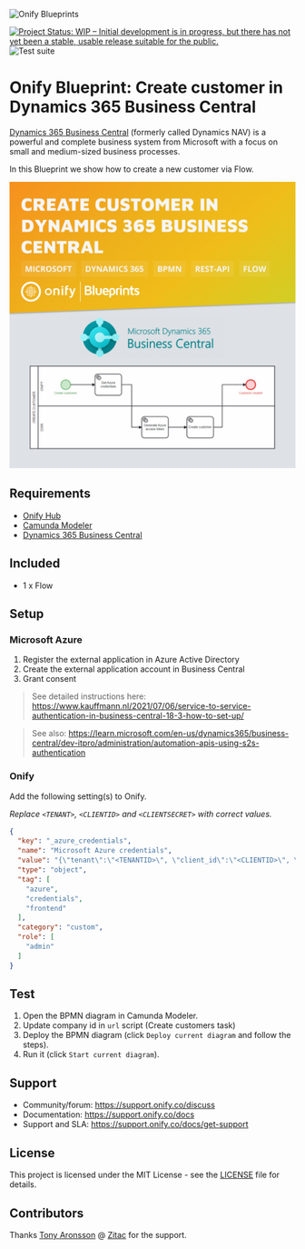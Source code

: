 ![Onify Blueprints](https://files.readme.io/8ba3f14-onify-blueprints-logo.png)

[![Project Status: WIP – Initial development is in progress, but there has not yet been a stable, usable release suitable for the public.](https://www.repostatus.org/badges/latest/wip.svg)](https://www.repostatus.org/#wip)
![Test suite](https://github.com/onify/blueprint-dynamics-365-business-central-create-customer/workflows/Test%20suite/badge.svg)

# Onify Blueprint: Create customer in Dynamics 365 Business Central

[Dynamics 365 Business Central](https://dynamics.microsoft.com/business-central/overview/) (formerly called Dynamics NAV) is a powerful and complete business system from Microsoft with a focus on small and medium-sized business processes. 

In this Blueprint we show how to create a new customer via Flow.

![Onify Blueprint: Create customer in Dynamics 365 Business Central](blueprint.jpg "Blueprint")

## Requirements

* [Onify Hub](https://github.com/onify/install)
* [Camunda Modeler](https://camunda.com/download/modeler/)
* [Dynamics 365 Business Central](https://dynamics.microsoft.com/business-central/overview/)

## Included

* 1 x Flow

## Setup

### Microsoft Azure

1. Register the external application in Azure Active Directory
2. Create the external application account in Business Central
3. Grant consent

> See detailed instructions here: https://www.kauffmann.nl/2021/07/06/service-to-service-authentication-in-business-central-18-3-how-to-set-up/

> See also: https://learn.microsoft.com/en-us/dynamics365/business-central/dev-itpro/administration/automation-apis-using-s2s-authentication

### Onify

Add the following setting(s) to Onify.

_Replace `<TENANT>`, `<CLIENTID>` and `<CLIENTSECRET>` with correct values._

```json
{
  "key": "_azure_credentials",
  "name": "Microsoft Azure credentials",
  "value": "{\"tenant\":\"<TENANTID>\", \"client_id\":\"<CLIENTID>\", \"client_secret\":\"<CLIENTSECRET>\"}",
  "type": "object",
  "tag": [
    "azure",
    "credentials",
    "frontend"
  ],
  "category": "custom",
  "role": [
    "admin"
  ]
}
```

## Test

1. Open the BPMN diagram in Camunda Modeler.
2. Update company id in `url` script (Create customers task)
3. Deploy the BPMN diagram (click `Deploy current diagram` and follow the steps).
4. Run it (click `Start current diagram`).

## Support

* Community/forum: https://support.onify.co/discuss
* Documentation: https://support.onify.co/docs
* Support and SLA: https://support.onify.co/docs/get-support

## License

This project is licensed under the MIT License - see the [LICENSE](LICENSE) file for details.

## Contributors

Thanks [Tony Aronsson](https://github.com/Aronsson84) @ [Zitac](https://github.com/zitacconsulting) for the support.